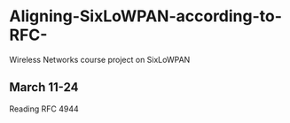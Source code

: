 # Aligning-SixLoWPAN-according-to-RFC-
Wireless Networks course project on SixLoWPAN
## March 11-24
Reading RFC 4944
